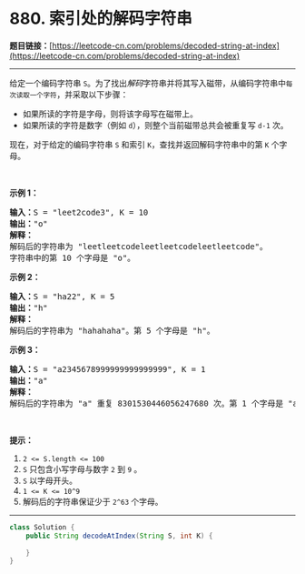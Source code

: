 # 880. 索引处的解码字符串

**题目链接：**[https://leetcode-cn.com/problems/decoded-string-at-index](https://leetcode-cn.com/problems/decoded-string-at-index)

---

<div class="content__1Y2H">
 <div class="notranslate">
  <p>给定一个编码字符串 <code>S</code>。为了找出<em>解码</em>字符串并将其写入磁带，从编码字符串中<code>每次读取一个字符</code>，并采取以下步骤：</p> 
  <ul> 
   <li>如果所读的字符是字母，则将该字母写在磁带上。</li> 
   <li>如果所读的字符是数字（例如 <code>d</code>），则整个当前磁带总共会被重复写&nbsp;<code>d-1</code> 次。</li> 
  </ul> 
  <p>现在，对于给定的编码字符串 <code>S</code> 和索引 <code>K</code>，查找并返回解码字符串中的第&nbsp;<code>K</code>&nbsp;个字母。</p> 
  <p>&nbsp;</p> 
  <p><strong>示例 1：</strong></p> 
  <pre class="language-text"><strong>输入：</strong>S = "leet2code3", K = 10
<strong>输出：</strong>"o"
<strong>解释：</strong>
解码后的字符串为 "leetleetcodeleetleetcodeleetleetcode"。
字符串中的第 10 个字母是 "o"。
</pre> 
  <p><strong>示例 2：</strong></p> 
  <pre class="language-text"><strong>输入：</strong>S = "ha22", K = 5
<strong>输出：</strong>"h"
<strong>解释：</strong>
解码后的字符串为 "hahahaha"。第 5 个字母是 "h"。
</pre> 
  <p><strong>示例 3：</strong></p> 
  <pre class="language-text"><strong>输入：</strong>S = "a2345678999999999999999", K = 1
<strong>输出：</strong>"a"
<strong>解释：</strong>
解码后的字符串为 "a" 重复 8301530446056247680 次。第 1 个字母是 "a"。
</pre> 
  <p>&nbsp;</p> 
  <p><strong>提示：</strong></p> 
  <ol> 
   <li><code>2 &lt;= S.length &lt;= 100</code></li> 
   <li><code>S</code>&nbsp;只包含小写字母与数字 <code>2</code> 到 <code>9</code> 。</li> 
   <li><code>S</code>&nbsp;以字母开头。</li> 
   <li><code>1 &lt;= K &lt;= 10^9</code></li> 
   <li>解码后的字符串保证少于&nbsp;<code>2^63</code>&nbsp;个字母。</li> 
  </ol> 
 </div>
</div>

---

```java
class Solution {
    public String decodeAtIndex(String S, int K) {
        
    }
}
```